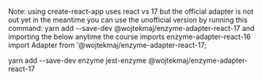 Note: using create-react-app uses react vs 17 but the official adapter is not out yet
in the meantime you can use the unofficial version by running this command:
yarn add --save-dev @wojtekmaj/enzyme-adapter-react-17
and importing the below anytime the course imports enzyme-adapter-react-16
import Adapter from '@wojtekmaj/enzyme-adapter-react-17;

yarn add --save-dev enzyme jest-enzyme @wojtekmaj/enzyme-adapter-react-17